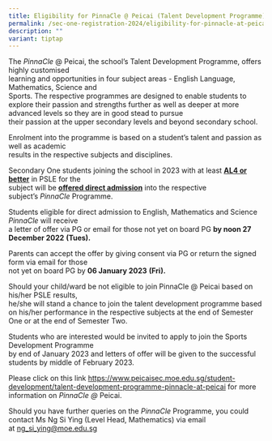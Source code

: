 ```yaml
---
title: Eligibility for PinnaCle @ Peicai (Talent Development Programme)
permalink: /sec-one-registration-2024/eligibility-for-pinnacle-at-peicai-talent-development-programme/
description: ""
variant: tiptap
---
```

<p>The&nbsp;<em>PinnaCle</em>&nbsp;@ Peicai, the school’s Talent Development Programme, offers highly customised&nbsp;<br>learning and opportunities in four subject areas - English Language, Mathematics, Science and&nbsp;<br>Sports. The respective programmes are designed to enable students to explore their passion and strengths further as well as deeper at more advanced levels so they are in good stead to pursue&nbsp;<br>their passion at the upper secondary levels and beyond secondary school.</p>
<p>Enrolment into the programme is based on a student’s talent and passion as well as academic&nbsp;<br>results in the respective subjects and disciplines.</p>
<p>Secondary One students joining the school in 2023 with at least <strong><u>AL4 or better</u></strong>&nbsp;in PSLE for the&nbsp;<br>subject will be&nbsp;<strong><u>offered direct admission</u></strong>&nbsp;into the respective subject’s&nbsp;<em>PinnaCle&nbsp;</em>Programme.</p>
<p>Students eligible for direct admission to English, Mathematics and Science <em>PinnaCle&nbsp;</em>will receive&nbsp;<br>a letter of offer via PG&nbsp;or email for those not yet on board PG&nbsp;<strong>by noon 27 December 2022</strong>&nbsp;<strong>(Tues).</strong></p>
<p>Parents can accept the offer by giving consent via PG or return the signed form via email for those&nbsp;<br>not yet on board PG by&nbsp;<strong>06 January 2023</strong>&nbsp;<strong>(Fri).</strong></p>
<p>Should your child/ward be not eligible to join PinnaCle @ Peicai based on his/her PSLE results,&nbsp;<br>he/she will stand a chance to join the talent development programme based on his/her performance in the respective subjects at the end of Semester One or at the end of Semester Two.</p>
<p>Students who are interested would be invited to apply to join the Sports Development Programme <br>by end of January 2023 and letters of offer will be given to the successful students by middle of February 2023.</p>
<p>Please click on this link <a href="/student-development/talent-development-programme-pinnacle-at-peicai">https://www.peicaisec.moe.edu.sg/student-development/talent-development-programme-pinnacle-at-peicai</a> for more information on&nbsp;<em>PinnaCle @&nbsp;</em>Peicai.</p>
<p>Should you have further queries on the <em>PinnaCle&nbsp;</em>Programme, you could contact Ms Ng Si Ying (Level Head, Mathematics) via email at&nbsp;<a href="mailto:ng_si_ying@moe.edu.sg">ng_si_ying@moe.edu.sg</a></p>